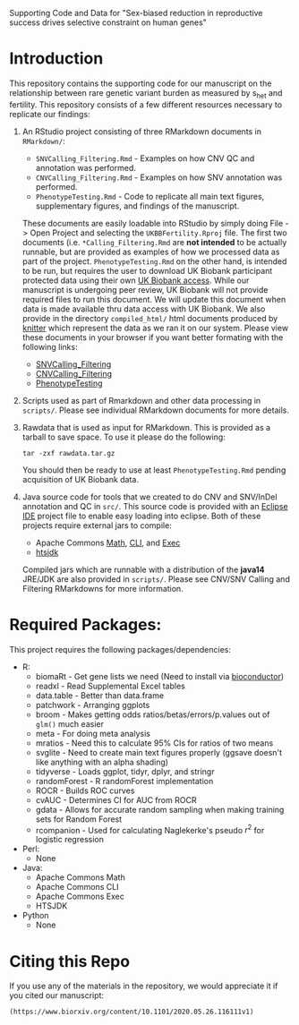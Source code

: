 Supporting Code and Data for "Sex-biased reduction in reproductive success drives selective constraint on human genes"

# Introduction

This repository contains the supporting code for our manuscript on the relationship between rare genetic variant burden as measured by s<sub>het</sub> and fertility. This repository consists of a few different resources necessary to replicate our findings:

1. An RStudio project consisting of three RMarkdown documents in `RMarkdown/`:
    + `SNVCalling_Filtering.Rmd` - Examples on how CNV QC and annotation was performed.
    + `CNVCalling_Filtering.Rmd` - Examples on how SNV annotation was performed.
    + `PhenotypeTesting.Rmd` - Code to replicate all main text figures, supplementary figures, and findings of the manuscript.
    
    These documents are easily loadable into RStudio by simply doing File -> Open Project and selecting the `UKBBFertility.Rproj` file. The first two documents (i.e. `*Calling_Filtering.Rmd` are **not intended** to be actually runnable, but are provided as examples of how we processed data as part of the project. `PhenotypeTesting.Rmd` on the other hand, is intended to be run, but requires the user to download UK Biobank participant protected data using their own [UK Biobank access](https://www.ukbiobank.ac.uk/register-apply/). While our manuscript is undergoing peer review, UK Biobank will not provide required files to run this document. We will update this document when data is made available thru data access with UK Biobank. We also provide in the directory `compiled_html/` html documents produced by [knitter](https://www.rforge.net/doc/packages/knitr/knit.html) which represent the data as we ran it on our system. Please view these documents in your browser if you want better formating with the following links:
    + [SNVCalling_Filtering](https://htmlpreview.github.io/?https://github.com/eugenegardner/UKBBFertility/blob/master/compiled_html/SNVCalling_Filtering.html)
    + [CNVCalling_Filtering](https://htmlpreview.github.io/?https://github.com/eugenegardner/UKBBFertility/blob/master/compiled_html/CNVCalling_Filtering.html)
    + [PhenotypeTesting](https://htmlpreview.github.io/?https://github.com/eugenegardner/UKBBFertility/blob/master/compiled_html/PhenotypeTesting.html)

2. Scripts used as part of Rmarkdown and other data processing in `scripts/`. Please see individual RMarkdown documents for more details.

3. Rawdata that is used as input for RMarkdown. This is provided as a tarball to save space. To use it please do the following:

    ```
    tar -zxf rawdata.tar.gz
    ```

    You should then be ready to use at least `PhenotypeTesting.Rmd` pending acquisition of UK Biobank data.

4. Java source code for tools that we created to do CNV and SNV/InDel annotation and QC in `src/`. This source code is provided with an [Eclipse IDE](https://www.eclipse.org/) project file to enable easy loading into eclipse. Both of these projects require external jars to compile:
    + Apache Commons [Math](http://commons.apache.org/proper/commons-math/), [CLI](http://commons.apache.org/proper/commons-cli/), and [Exec](http://commons.apache.org/proper/commons-exec/)
    + [htsjdk](https://github.com/samtools/htsjdk)

    Compiled jars which are runnable with a distribution of the **java14** JRE/JDK are also provided in `scripts/`. Please see CNV/SNV Calling and Filtering RMarkdowns for more information.

# Required Packages:

This project requires the following packages/dependencies:

* R:
    + biomaRt - Get gene lists we need (Need to install via [bioconductor](https://www.bioconductor.org/))
    + readxl - Read Supplemental Excel tables
    + data.table - Better than data.frame
    + patchwork - Arranging ggplots
    + broom - Makes getting odds ratios/betas/errors/p.values out of `glm()` much easier
    + meta - For doing meta analysis
    + mratios - Need this to calculate 95% CIs for ratios of two means
    + svglite - Need to create main text figures properly (ggsave doesn't like anything with an alpha shading)
    + tidyverse - Loads ggplot, tidyr, dplyr, and stringr
    + randomForest - R randomForest implementation
    + ROCR - Builds ROC curves
    + cvAUC - Determines CI for AUC from ROCR
    + gdata - Allows for accurate random sampling when making training sets for Random Forest
    + rcompanion - Used for calculating Naglekerke's pseudo $r^2$ for logistic regression
* Perl:
    + None
* Java:
    + Apache Commons Math
    + Apache Commons CLI
    + Apache Commons Exec
    + HTSJDK
* Python
    + None

# Citing this Repo

If you use any of the materials in the repository, we would appreciate it if you cited our manuscript:

    (https://www.biorxiv.org/content/10.1101/2020.05.26.116111v1)
